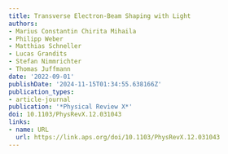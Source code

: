 ```yaml
---
title: Transverse Electron-Beam Shaping with Light
authors:
- Marius Constantin Chirita Mihaila
- Philipp Weber
- Matthias Schneller
- Lucas Grandits
- Stefan Nimmrichter
- Thomas Juffmann
date: '2022-09-01'
publishDate: '2024-11-15T01:34:55.638166Z'
publication_types:
- article-journal
publication: '*Physical Review X*'
doi: 10.1103/PhysRevX.12.031043
links:
- name: URL
  url: https://link.aps.org/doi/10.1103/PhysRevX.12.031043
---
```

